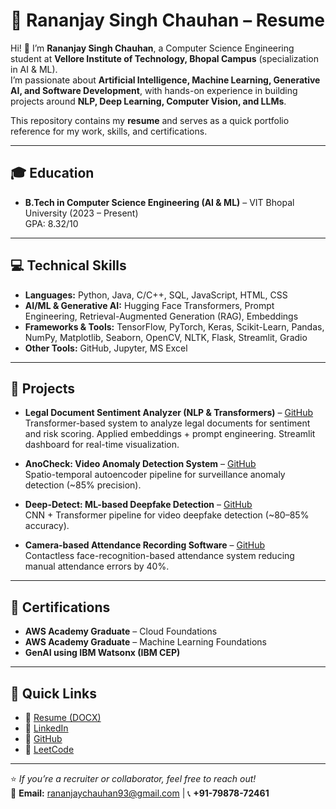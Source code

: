 # 📄 Rananjay Singh Chauhan – Resume

Hi! 👋 I’m **Rananjay Singh Chauhan**, a Computer Science Engineering student at **Vellore Institute of Technology, Bhopal Campus** (specialization in AI & ML).  
I’m passionate about **Artificial Intelligence, Machine Learning, Generative AI, and Software Development**, with hands-on experience in building projects around **NLP, Deep Learning, Computer Vision, and LLMs**.

This repository contains my **resume** and serves as a quick portfolio reference for my work, skills, and certifications.

---

## 🎓 Education
- **B.Tech in Computer Science Engineering (AI & ML)** – VIT Bhopal University (2023 – Present)  
  GPA: 8.32/10  

---

## 💻 Technical Skills
- **Languages:** Python, Java, C/C++, SQL, JavaScript, HTML, CSS  
- **AI/ML & Generative AI:** Hugging Face Transformers, Prompt Engineering, Retrieval-Augmented Generation (RAG), Embeddings  
- **Frameworks & Tools:** TensorFlow, PyTorch, Keras, Scikit-Learn, Pandas, NumPy, Matplotlib, Seaborn, OpenCV, NLTK, Flask, Streamlit, Gradio  
- **Other Tools:** GitHub, Jupyter, MS Excel  

---

## 🚀 Projects
- **Legal Document Sentiment Analyzer (NLP & Transformers)** – [GitHub](https://github.com/maihun-rsc/legal-sentiment-analysis-initial)  
  Transformer-based system to analyze legal documents for sentiment and risk scoring. Applied embeddings + prompt engineering. Streamlit dashboard for real-time visualization.  

- **AnoCheck: Video Anomaly Detection System** – [GitHub](https://github.com/maihun-rsc/AnoCheck-Anomaly-Detection)  
  Spatio-temporal autoencoder pipeline for surveillance anomaly detection (~85% precision).  

- **Deep-Detect: ML-based Deepfake Detection** – [GitHub](https://github.com/maihun-rsc/DeepDetect-Deepfake-Detection)  
  CNN + Transformer pipeline for video deepfake detection (~80–85% accuracy).  

- **Camera-based Attendance Recording Software** – [GitHub](https://github.com/chaubeyanugya/face-recognition-attendance-system)  
  Contactless face-recognition-based attendance system reducing manual attendance errors by 40%.  

---

## 📜 Certifications
- **AWS Academy Graduate** – Cloud Foundations  
- **AWS Academy Graduate** – Machine Learning Foundations  
- **GenAI using IBM Watsonx (IBM CEP)**  

---

## 🔗 Quick Links
- 📄 [Resume (DOCX)](./Rananjay_Resume_Initial.docx)  
- 💼 [LinkedIn](https://www.linkedin.com/in/maihun-rsc)  
- 🐙 [GitHub](https://github.com/maihun-rsc)  
- 🧩 [LeetCode](https://www.leetcode.com/u/mai_hun_rsc)  

---

⭐ *If you’re a recruiter or collaborator, feel free to reach out!*  
📧 **Email:** rananjaychauhan93@gmail.com | 📞 **+91-79878-72461**
